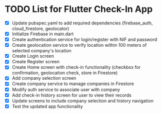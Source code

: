 # TODO List for Flutter Check-In App

- [x] Update pubspec.yaml to add required dependencies (firebase_auth, cloud_firestore, geolocator)
- [x] Initialize Firebase in main.dart
- [x] Create authentication service for login/register with NIF and password
- [x] Create geolocation service to verify location within 100 meters of selected company's location
- [x] Create Login screen
- [x] Create Register screen
- [x] Create Home screen with check-in functionality (checkbox for confirmation, geolocation check, store in Firestore)
- [x] Add company selection screen
- [x] Create company service to manage companies in Firestore
- [x] Modify auth service to associate user with company
- [x] Add check-in history screen for user to view their records
- [x] Update screens to include company selection and history navigation
- [x] Test the updated app functionality
